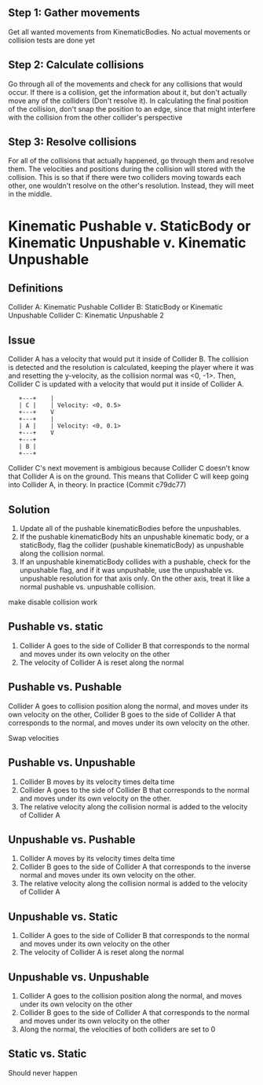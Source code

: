 ## Step 1: Gather movements

Get all wanted movements from KinematicBodies. No actual movements or collision tests are done yet

## Step 2: Calculate collisions

Go through all of the movements and check for any collisions that would occur. If there is a collision, get the information about it, but don't actually move any of the colliders (Don't resolve it). In calculating the final position of the collision, don't snap the position to an edge, since that might interfere with the collision from the other collider's perspective

## Step 3: Resolve collisions

For all of the collisions that actually happened, go through them and resolve them. The velocities and positions during the collision will stored with the collision. This is so that if there were two colliders moving towards each other, one wouldn't resolve on the other's resolution. Instead, they will meet in the middle.


# Kinematic Pushable v. StaticBody or Kinematic Unpushable v. Kinematic Unpushable

## Definitions

Collider A: Kinematic Pushable
Collider B: StaticBody or Kinematic Unpushable
Collider C: Kinematic Unpushable 2

## Issue

Collider A has a velocity that would put it inside of Collider B. The collision is detected and the resolution is calculated, keeping the player where it was and resetting the y-velocity, as the collision normal was <0, -1>. Then, Collider C is updated with a velocity that would put it inside of Collider A.

```
   +---+    |
   | C |    | Velocity: <0, 0.5>
   +---+    V
   +---+    | 
   | A |    | Velocity: <0, 0.1>
   +---+    V
   +---+
   | B |
   +---+
```

Collider C's next movement is ambigious because Collider C doesn't know that Collider A is on the ground. This means that Collider C will keep going into Collider A, in theory. In practice (Commit c79dc77)

## Solution

 1. Update all of the pushable kinematicBodies before the unpushables.
 2. If the pushable kinematicBody hits an unpushable kinematic body, or a staticBody, flag the collider (pushable kinematicBody) as unpushable along the collision normal.
 3. If an unpushable kinematicBody collides with a pushable, check for the unpushable flag, and if it was unpushable, use the unpushable vs. unpushable resolution for that axis only. On the other axis, treat it like a normal pushable vs. unpushable collision.

make disable collision work


## Pushable vs. static

 1. Collider A goes to the side of Collider B that corresponds to the normal and moves under its own velocity on the other
 2. The velocity of Collider A is reset along the normal

## Pushable vs. Pushable

Collider A goes to collision position along the normal, and moves under its own velocity on the other, Collider B goes to the side of Collider A that corresponds to the normal, and moves under its own velocity on the other.

Swap velocities

## Pushable vs. Unpushable

 1. Collider B moves by its velocity times delta time
 2. Collider A goes to the side of Collider B that corresponds to the normal and moves under its own velocity on the other.
 3. The relative velocity along the collision normal is added to the velocity of Collider A

## Unpushable vs. Pushable

 1. Collider A moves by its velocity times delta time
 2. Collider B goes to the side of Collider A that corresponds to the inverse normal and moves under its own velocity on the other.
 3. The relative velocity along the collision normal is added to the velocity of Collider A

## Unpushable vs. Static

 1. Collider A goes to the side of Collider B that corresponds to the normal and moves under its own velocity on the other
 2. The velocity of Collider A is reset along the normal

## Unpushable vs. Unpushable

 1. Collider A goes to the collision position along the normal, and moves under its own velocity on the other
 2. Collider B goes to the side of Collider A that corresponds to the normal and moves under its own velocity on the other
 2. Along the normal, the velocities of both colliders are set to 0

## Static vs. Static

Should never happen
